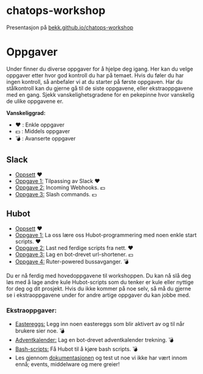 # chatops-workshop

Presentasjon på [bekk.github.io/chatops-workshop](https://bekk.github.io/chatops-workshop/#/)

# Oppgaver
Under finner du diverse oppgaver for å hjelpe deg igang. Her kan du velge oppgaver etter hvor god kontroll du har på temaet. Hvis du føler du har ingen kontroll, så anbefaler vi at du starter på første oppgaven. Har du stålkontroll kan du gjerne gå til de siste oppgavene, eller ekstraoppgavene med en gang. Sjekk vanskelighetsgradene for en pekepinne hvor vanskelig de ulike oppgavene er.  

__Vanskeliggrad:__
- :heart: : Enkle oppgaver 
- :dollar: : Middels oppgaver
- :bomb: : Avanserte oppgaver

## Slack
- [Oppsett](https://github.com/bekk/chatops-workshop/blob/master/slack-setup.md) :heart:
- [Oppgave 1:](https://github.com/bekk/chatops-workshop/blob/master/slack-customize.md) Tilpassing av Slack :heart:
- [Oppgave 2:](https://github.com/bekk/chatops-workshop/blob/master/slack-incoming-webhooks.md) Incoming Webhooks. :dollar:
- [Oppgave 3:](https://github.com/bekk/chatops-workshop/blob/master/slack-slash-commands.md) Slash commands. :dollar:

## Hubot
  - [Oppsett](https://github.com/bekk/chatops-workshop/blob/master/hubot-setup.md) :heart:
  - [Oppgave 1:](https://github.com/bekk/chatops-workshop/blob/master/hubot-enter.md) La oss lære oss Hubot-programmering med noen enkle start scripts. :heart:
  - [Oppgave 2:](https://github.com/bekk/chatops-workshop/blob/master/hubot-registry.md) Last ned ferdige scripts fra nett. :heart:
  - [Oppgave 3:](https://github.com/bekk/chatops-workshop/blob/master/hubot-short.md) Lag en bot-drevet url-shortener. :dollar:
  - [Oppgave 4:](https://github.com/bekk/chatops-workshop/blob/master/hubot-ruter.md) Ruter-powered bussavganger. :bomb:

Du er nå ferdig med hovedoppgavene til workshoppen. Du kan nå slå deg løs med å lage andre kule Hubot-scripts som du tenker er kule eller nyttige for deg og dit prosjekt. Hvis du ikke kommer på noe selv, så må du gjerne se i ekstraoppgavene under for andre artige oppgaver du kan jobbe med.

### Ekstraoppgaver:
  - [Eastereggs:](https://github.com/bekk/chatops-workshop/blob/master/easteregg.md) Legg inn noen eastereggs som blir aktivert av og til når brukere sier noe. :bomb:
  - [Adventkalender:](https://github.com/bekk/chatops-workshop/blob/master/adventkalender.md) Lag en bot-drevet adventkalender trekning. :bomb:
  - [Bash-scripts:](https://github.com/bekk/chatops-workshop/blob/master/bashscripts.md) Få Hubot til å kjøre bash scripts. :bomb:
  - Les gjennom [dokumentasjonen](https://hubot.github.com/docs/scripting/) og test ut noe vi ikke har vært innom ennå; events, middelware og mere greier!


